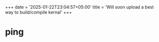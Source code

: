 +++
date = '2025-01-22T23:04:57+05:00'
title = 'Will soon upload a best way to build/compile kernal'
+++

# ping
